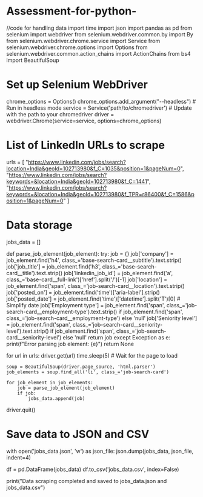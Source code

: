 # Assessment-for-python-
//code for handling data
import time
import json
import pandas as pd
from selenium import webdriver
from selenium.webdriver.common.by import By
from selenium.webdriver.chrome.service import Service
from selenium.webdriver.chrome.options import Options
from selenium.webdriver.common.action_chains import ActionChains
from bs4 import BeautifulSoup

# Set up Selenium WebDriver
chrome_options = Options()
chrome_options.add_argument("--headless")  # Run in headless mode
service = Service('path/to/chromedriver')  # Update with the path to your chromedriver
driver = webdriver.Chrome(service=service, options=chrome_options)

# List of LinkedIn URLs to scrape
urls = [
    "https://www.linkedin.com/jobs/search?location=India&geoId=102713980&f_C=1035&position=1&pageNum=0",
    "https://www.linkedin.com/jobs/search?keywords=&location=India&geoId=102713980&f_C=1441",
    "https://www.linkedin.com/jobs/search?keywords=&location=India&geoId=102713980&f_TPR=r86400&f_C=1586&position=1&pageNum=0"
]

# Data storage
jobs_data = []

def parse_job_element(job_element):
    try:
        job = {}
        job['company'] = job_element.find('h4', class_='base-search-card__subtitle').text.strip()
        job['job_title'] = job_element.find('h3', class_='base-search-card__title').text.strip()
        job['linkedin_job_id'] = job_element.find('a', class_='base-card__full-link')['href'].split('/')[-1]
        job['location'] = job_element.find('span', class_='job-search-card__location').text.strip()
        job['posted_on'] = job_element.find('time')['aria-label'].strip()
        job['posted_date'] = job_element.find('time')['datetime'].split('T')[0]  # Simplify date
        job['Employment type'] = job_element.find('span', class_='job-search-card__employment-type').text.strip() if job_element.find('span', class_='job-search-card__employment-type') else 'null'
        job['Seniority level'] = job_element.find('span', class_='job-search-card__seniority-level').text.strip() if job_element.find('span', class_='job-search-card__seniority-level') else 'null'
        return job
    except Exception as e:
        print(f"Error parsing job element: {e}")
        return None

for url in urls:
    driver.get(url)
    time.sleep(5)  # Wait for the page to load

    soup = BeautifulSoup(driver.page_source, 'html.parser')
    job_elements = soup.find_all('li', class_='job-search-card')
    
    for job_element in job_elements:
        job = parse_job_element(job_element)
        if job:
            jobs_data.append(job)

driver.quit()

# Save data to JSON and CSV
with open('jobs_data.json', 'w') as json_file:
    json.dump(jobs_data, json_file, indent=4)

df = pd.DataFrame(jobs_data)
df.to_csv('jobs_data.csv', index=False)

print("Data scraping completed and saved to jobs_data.json and jobs_data.csv")
